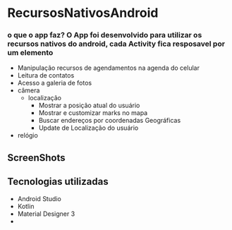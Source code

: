 # RecursosNativosAndroid

### o que o app faz? O App foi desenvolvido para utilizar os recursos nativos do android, cada Activity fica resposavel por um elemento

  - Manipulação recursos de agendamentos na agenda do celular
  - Leitura de contatos
  - Acesso a galeria de fotos
  - câmera
    - localização 
      - Mostrar a posição atual do usuário
      - Mostrar e customizar marks no mapa
      - Buscar endereços por coordenadas Geográficas
      - Update de Localização do usuário
  - relógio

## ScreenShots


## Tecnologias utilizadas

 - Android Studio
 - Kotlin
 - Material Designer 3
 - 




